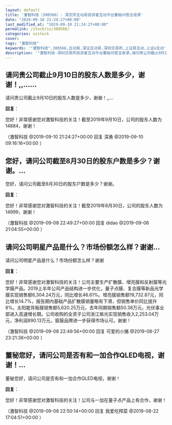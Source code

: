 ```yaml
---
layout: default
title: '激智科技（300566）- 深交所互动易投资者互动平台董秘问答全收录'
date: "2019-09-10 21:24:27+00:00"
last_modified_at: "2019-09-10 21:24:27+00:00"
permalink: /stock/sz/300566/
categories: szstock
cover: 
tags: "激智科技"
keywords: '"激智科技",300566,互动易,深证互动易,深圳交易所,上证易互动,上证e互动'
description: '"激智科技-深圳交易所投资者互动平台董秘问答全收录,请问贵公司截止9月10日的股东人数是多少，谢谢！,,..."'
---
```


## 请问贵公司截止9月10日的股东人数是多少，谢谢！,,......

请问贵公司截止9月10日的股东人数是多少，谢谢！,,...

**回复**：

您好！非常感谢您对激智科技的关注！截至2019年9月10日，公司的股东人数为14884，谢谢！ 

（激智科技  @2019-09-10 21:24:27+00:00 回复 深勇  @2019-09-10 09:16:16+00:00 ）

## 您好，请问公司截至8月30日的股东户数是多少？谢谢。...

您好，请问公司截至8月30日的股东户数是多少？谢谢。

**回复**：

您好！非常感谢您对激智科技的关注！截至2019年8月30日，公司的股东人数为14999，谢谢！ 

（激智科技  @2019-09-08 22:49:27+00:00 回复 didao  @2019-09-06 21:04:55+00:00 ）

## 请问公司明星产品是什么？市场份额怎么样？谢谢...

请问公司明星产品是什么？市场份额怎么样？谢谢

**回复**：

您好！非常感谢您对激智科技的关注！公司主要生产扩散膜、增亮膜和反射膜等光学膜产品。2019上半年公司产品结构进一步优化，量子点膜、复合膜等新品光学膜实现销售额6,304.24万元，同比增长46.61%。增亮膜销售额19,732.87元，同比增长14.7%，报告期内基础产品扩散膜销量略有下滑，但销售单价同比提升8%。太阳能背板膜销售额5,620.25万元，去年同期销售额50.38万元，光伏事业部进入高速增长期。公司收购的全资子公司浙江紫光实现销售收入2,253.04万元，净利润890.13万元，窗膜品牌进一步获得市场认可。谢谢！ 

（激智科技  @2019-09-08 22:49:56+00:00 回复 可爱的小猪  @2019-08-27 23:21:36+00:00 ）

## 董秘您好，请问公司是否有和一加合作QLED电视，谢谢！...

董秘您好，请问公司是否有和一加合作QLED电视，谢谢！

**回复**：

您好！非常感谢您对激智科技的关注！公司与一加在量子点产品上有合作，谢谢！ 

（激智科技  @2019-09-08 22:50:14+00:00 回复 我爱吃榨菜  @2019-08-22 17:04:51+00:00 ）

